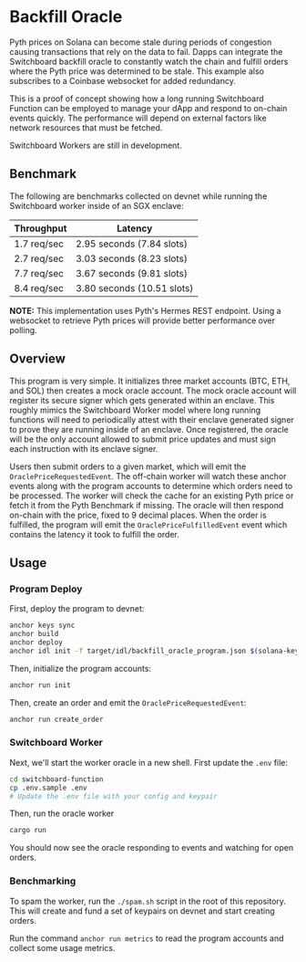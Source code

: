 # Backfill Oracle

Pyth prices on Solana can become stale during periods of congestion causing
transactions that rely on the data to fail. Dapps can integrate the Switchboard
backfill oracle to constantly watch the chain and fulfill orders where the Pyth
price was determined to be stale. This example also subscribes to a Coinbase
websocket for added redundancy.

This is a proof of concept showing how a long running Switchboard Function can
be employed to manage your dApp and respond to on-chain events quickly. The
performance will depend on external factors like network resources that must be
fetched.

Switchboard Workers are still in development.

## Benchmark

The following are benchmarks collected on devnet while running the Switchboard
worker inside of an SGX enclave:

| Throughput  | Latency                    |
| ----------- | -------------------------- |
| 1.7 req/sec | 2.95 seconds (7.84 slots)  |
| 2.7 req/sec | 3.03 seconds (8.23 slots)  |
| 7.7 req/sec | 3.67 seconds (9.81 slots)  |
| 8.4 req/sec | 3.80 seconds (10.51 slots) |

**NOTE:** This implementation uses Pyth's Hermes REST endpoint. Using a
websocket to retrieve Pyth prices will provide better performance over polling.

## Overview

This program is very simple. It initializes three market accounts (BTC, ETH, and
SOL) then creates a mock oracle account. The mock oracle account will register
its secure signer which gets generated within an enclave. This roughly mimics
the Switchboard Worker model where long running functions will need to
periodically attest with their enclave generated signer to prove they are
running inside of an enclave. Once registered, the oracle will be the only
account allowed to submit price updates and must sign each instruction with its
enclave signer.

Users then submit orders to a given market, which will emit the
`OraclePriceRequestedEvent`. The off-chain worker will watch these anchor events
along with the program accounts to determine which orders need to be processed.
The worker will check the cache for an existing Pyth price or fetch it from the
Pyth Benchmark if missing. The oracle will then respond on-chain with the price,
fixed to 9 decimal places. When the order is fulfilled, the program will emit
the `OraclePriceFulfilledEvent` event which contains the latency it took to
fulfill the order.

## Usage

### Program Deploy

First, deploy the program to devnet:

```bash
anchor keys sync
anchor build
anchor deploy
anchor idl init -f target/idl/backfill_oracle_program.json $(solana-keygen pubkey target/deploy/backfill_oracle_program-keypair.json)
```

Then, initialize the program accounts:

```bash
anchor run init
```

Then, create an order and emit the `OraclePriceRequestedEvent`:

```bash
anchor run create_order
```

### Switchboard Worker

Next, we'll start the worker oracle in a new shell. First update the `.env`
file:

```bash
cd switchboard-function
cp .env.sample .env
# Update the .env file with your config and keypair
```

Then, run the oracle worker

```bash
cargo run
```

You should now see the oracle responding to events and watching for open orders.

### Benchmarking

To spam the worker, run the `./spam.sh` script in the root of this repository.
This will create and fund a set of keypairs on devnet and start creating orders.

Run the command `anchor run metrics` to read the program accounts and collect
some usage metrics.
